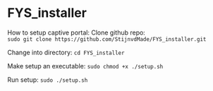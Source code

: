 # FYS_installer
How to setup captive portal:
Clone github repo:  
```sudo git clone https://github.com/StijnvdMade/FYS_installer.git```

Change into directory: 
```cd FYS_installer```

Make setup an executable: 
```sudo chmod +x ./setup.sh```

Run setup: 
```sudo ./setup.sh```
